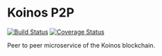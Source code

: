 # Koinos P2P
[![Build Status](https://app.travis-ci.com/koinos/koinos-p2p.svg?branch=master)](https://app.travis-ci.com/koinos/koinos-p2p) [![Coverage Status](https://coveralls.io/repos/github/koinos/koinos-p2p/badge.svg?branch=master)](https://coveralls.io/github/koinos/koinos-p2p?branch=master)

Peer to peer microservice of the Koinos blockchain.
